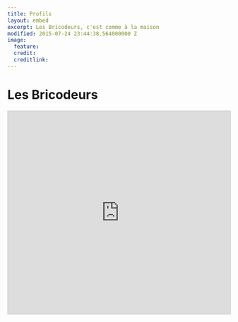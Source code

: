 ```yaml
---
title: Profils
layout: embed
excerpt: Les Bricodeurs, c'est comme à la maison
modified: 2015-07-24 23:44:38.564000000 Z
image:
  feature: 
  credit: 
  creditlink: 
---
```


<!--

{% for member_data in site.data.members %}
{% assign member = member_data[1]  %}
  <div class="bio">
  	<img alt="{{ member.name }}" src="{{ site.url }}/images/{{ member.avatar }}" class="bio-photo">
  	<h4> {{member.name}}</h4>
  	<i>{{member.bio}}</i>
    <div>
      {% if member.twitter%}
      <a class="twitter-link" href="http://twitter.com/{{ member.twitter }}" title="{{ member.name }} on Twitter" target="_blank">
        <i class="fa fa-twitter-square fa-2x"></i>
      </a>
      {% endif %}
      {% if member.email%}
      <a class="email-link" href="mailto:{{ member.email }}" title="Email to {{ member.name }}" target="_blank">
        <i class="fa fa-envelope-square fa-2x"></i>
      </a>
      {% endif %}
      {% if member.web%}
      <a class="web-link" href="{{ member.web }}" title="{{ member.name }}'s website" target="_blank">
        <i class="fa fa-external-link-square fa-2x"></i>
      </a>
      {% endif %}


    </div>

  </div>
{% endfor %}

-->

 <h1 class="entry-title">Les Bricodeurs</h1>


<iframe class="airtable-embed" src="https://airtable.com/embed/shrR83j1HovmwK7H9?backgroundColor=blue" frameborder="0" onmousewheel="" width="100%" height="460" style="background: transparent; border: 1px solid #ccc;"></iframe>

